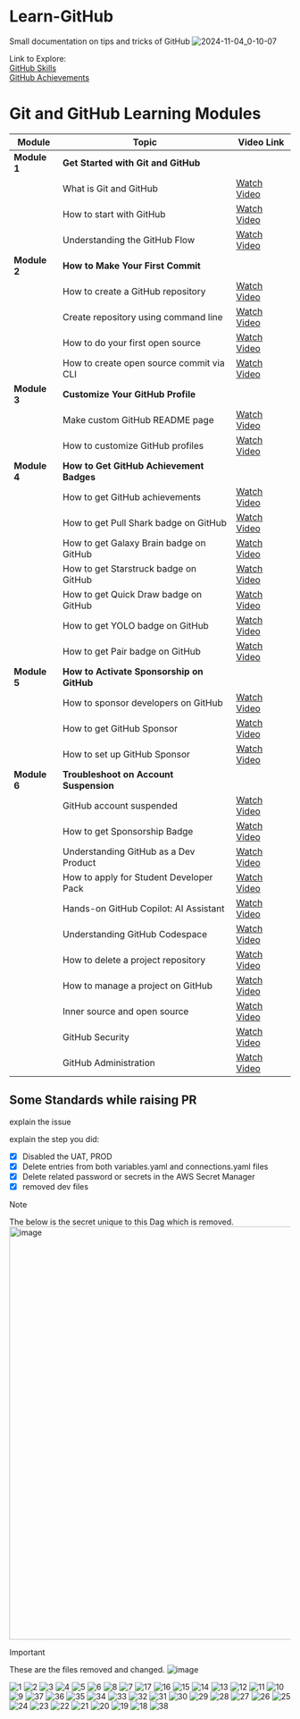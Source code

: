 # Learn-GitHub
Small documentation on tips and tricks of GitHub
![2024-11-04_0-10-07](https://github.com/user-attachments/assets/34db8182-e864-49a5-b7cb-43702e87e657)


Link to Explore:<br>
<a href='https://skills.github.com'>GitHub Skills</a><br>
<a href='https://recodehive.github.io/awesome-github-profiles/pages/githubbadge.html'>GitHub Achievements</a>
<br>

# Git and GitHub Learning Modules

| Module               | Topic                                         | Video Link |
|----------------------|-----------------------------------------------|------------|
| **Module 1**         | **Get Started with Git and GitHub**           |            |
|                      | What is Git and GitHub                        | [Watch Video](https://youtu.be/bFHwtm6FQ4c) |
|                      | How to start with GitHub                      | [Watch Video](https://youtu.be/GrTV59Y84S8) |
|                      | Understanding the GitHub Flow                 | [Watch Video](https://youtu.be/jE8nqWSbUQs) |
| **Module 2**         | **How to Make Your First Commit**             |            |
|                      | How to create a GitHub repository             | [Watch Video](https://youtu.be/XWjx-RjmhRM) |
|                      | Create repository using command line          | [Watch Video](https://youtu.be/DO38CZcw5pg) |
|                      | How to do your first open source              | [Watch Video](https://youtu.be/R7NReLBCT_8) |
|                      | How to create open source commit via CLI      | [Watch Video](https://youtu.be/QlTrHXmr-JI) |
| **Module 3**         | **Customize Your GitHub Profile**             |            |
|                      | Make custom GitHub README page                | [Watch Video](https://youtu.be/3dnQ2lDNeGI) |
|                      | How to customize GitHub profiles              | [Watch Video](https://youtu.be/ILccFNnQr9s) |
| **Module 4**         | **How to Get GitHub Achievement Badges**      |            |
|                      | How to get GitHub achievements                | [Watch Video](https://youtu.be/sbyXpflAXkQ) |
|                      | How to get Pull Shark badge on GitHub         | [Watch Video](https://youtu.be/7uKMWBFN2jQ) |
|                      | How to get Galaxy Brain badge on GitHub       | [Watch Video](https://youtu.be/v2Pai1TY_Lg) |
|                      | How to get Starstruck badge on GitHub         | [Watch Video](https://youtu.be/P-P3L7YzlyE) |
|                      | How to get Quick Draw badge on GitHub         | [Watch Video](https://youtu.be/BNKSlT8jLQ0) |
|                      | How to get YOLO badge on GitHub               | [Watch Video](https://youtu.be/GnHNScuGKrg) |
|                      | How to get Pair badge on GitHub               | [Watch Video](https://youtu.be/ZoNO_e8PjiM) |
| **Module 5**         | **How to Activate Sponsorship on GitHub**     |            |
|                      | How to sponsor developers on GitHub           | [Watch Video](https://youtu.be/krgKPvWNPLQ) |
|                      | How to get GitHub Sponsor                     | [Watch Video](https://youtu.be/RSR5E1bhu5Y) |
|                      | How to set up GitHub Sponsor                  | [Watch Video](https://youtu.be/z579SrLdk2I) |
| **Module 6**         | **Troubleshoot on Account Suspension**        |            |
|                      | GitHub account suspended                      | [Watch Video](https://youtu.be/TvQ1OYRJUe0) |
|                      | How to get Sponsorship Badge                  | [Watch Video](https://youtu.be/dcdpkD7lYDg) |
|                      | Understanding GitHub as a Dev Product         | [Watch Video](https://youtu.be/SLdOYby72LQ) |
|                      | How to apply for Student Developer Pack       | [Watch Video](https://youtu.be/knr5gBv-c9c) |
|                      | Hands-on GitHub Copilot: AI Assistant         | [Watch Video](https://youtu.be/4JX-SIkM3uk) |
|                      | Understanding GitHub Codespace                | [Watch Video](https://youtu.be/akz9xHL1RQo) |
|                      | How to delete a project repository            | [Watch Video](https://youtu.be/oyi86CljSk4) |
|                      | How to manage a project on GitHub             | [Watch Video](https://youtu.be/7BL6eInh7qo) |
|                      | Inner source and open source                  | [Watch Video](https://youtu.be/V2nvZYe_q7g) |
|                      | GitHub Security                               | [Watch Video](https://youtu.be/DmYe2itxSQA) |
|                      | GitHub Administration                         | [Watch Video](https://youtu.be/xdjZ0HXADjE) |

## Some Standards while raising PR
explain the issue

explain the step you did:
- [X] Disabled the  UAT, PROD
- [X]  Delete entries from both variables.yaml and connections.yaml files
- [X]  Delete related password or secrets in the AWS Secret Manager
- [X]  removed dev files

> [!NOTE]  
> The below is the secret unique to this Dag which is removed. 
> <img width="739" alt="image" src="https://github.com/user-attachments/assets/34db8182-e864-49a5-b7cb-43702e87e657">

> [!Important]  
> These are the files removed and changed. 
![image](https://github.com/user-attachments/assets/34db8182-e864-49a5-b7cb-43702e87e657)


![1](https://github.com/user-attachments/assets/c0088bd1-1ea8-47f9-8e2a-5d6979a36e23)
![2](https://github.com/user-attachments/assets/09511f89-c5b6-442a-a717-8a573e27f270)
![3](https://github.com/user-attachments/assets/caf25de5-20bb-4327-a24e-55a489b652e4)
![4](https://github.com/user-attachments/assets/c7a95512-9629-4809-8147-5b83c36962cf)
![5](https://github.com/user-attachments/assets/4e1465d3-55c8-4325-9d6e-56df55b14bf5)
![6](https://github.com/user-attachments/assets/1bf499c7-34a5-422f-ab2c-6f1ea2b6abba)
![8](https://github.com/user-attachments/assets/7319daba-a151-4dfc-8bac-096f65595165)
![7](https://github.com/user-attachments/assets/5867fe28-9c58-40d1-9eed-c23dcbd4ec57)
![17](https://github.com/user-attachments/assets/a517102d-6454-48bf-bfa8-a0f0c5145910)
![16](https://github.com/user-attachments/assets/2683bd84-a291-4140-a1df-11ab7fd44b8e)
![15](https://github.com/user-attachments/assets/02928323-d497-4032-b669-bf4453218e77)
![14](https://github.com/user-attachments/assets/5ace67f4-b7cb-4380-8576-6915d601d444)
![13](https://github.com/user-attachments/assets/b76e9a4c-e051-4951-9826-92c9be7f01c5)
![12](https://github.com/user-attachments/assets/42cc0d39-7b5e-4c2f-8c22-d1769e22384f)
![11](https://github.com/user-attachments/assets/4f9f0e88-7ec7-40b3-af5f-a459c86396a8)
![10](https://github.com/user-attachments/assets/6648cc77-f955-4632-8c09-b090d32aaa60)
![9](https://github.com/user-attachments/assets/ca89514c-a49a-4fb0-b4a5-a2c4b12ca1b6)
![37](https://github.com/user-attachments/assets/f2d91fc4-d202-42ef-9649-a7aded0af225)
![36](https://github.com/user-attachments/assets/72bfc43c-c73a-4d73-ac93-4bbb85be6d29)
![35](https://github.com/user-attachments/assets/ab9dfb2e-9bd2-4d7f-902f-8d4f9d15d63d)
![34](https://github.com/user-attachments/assets/3bf56fe0-066e-433b-b51d-dfe4c61835c6)
![33](https://github.com/user-attachments/assets/ca080b92-d1e1-4871-b4a9-c03eea8faa43)
![32](https://github.com/user-attachments/assets/2d05be1b-eb9d-4462-ab22-f981d6010a18)
![31](https://github.com/user-attachments/assets/5ad24892-107f-40a5-9d87-5dc9610b39d1)
![30](https://github.com/user-attachments/assets/048b0f57-57d4-424a-b5b4-f0763404069a)
![29](https://github.com/user-attachments/assets/4c4436d1-f469-488f-8b16-a3b05942d96b)
![28](https://github.com/user-attachments/assets/6ebf8424-6c26-4f57-8338-0ed78a2e0a4f)
![27](https://github.com/user-attachments/assets/3816ca08-c640-4334-a271-80391eb21231)
![26](https://github.com/user-attachments/assets/b2bf3d3e-04be-4ea5-873e-30a109f45042)
![25](https://github.com/user-attachments/assets/6463a8dd-f067-4b96-ac83-ef85e28e6b48)
![24](https://github.com/user-attachments/assets/c77464e8-f70e-4e41-a026-4fe59c095200)
![23](https://github.com/user-attachments/assets/93bdfa86-96a3-46c2-8b72-561b7de7e7f5)
![22](https://github.com/user-attachments/assets/2fdbd194-eb6f-45be-a42c-abfc13b73992)
![21](https://github.com/user-attachments/assets/47fa2aec-ed7f-42b8-80c6-47cf3b95ae27)
![20](https://github.com/user-attachments/assets/b22458c3-121a-475a-931d-4360fb0c8c45)
![19](https://github.com/user-attachments/assets/68471bc1-b517-4645-9e04-8e3e22f38d60)
![18](https://github.com/user-attachments/assets/26215367-2a9d-4096-9f9b-fbe3f69b65a7)
![38](https://github.com/user-attachments/assets/6aad4461-d9ad-432e-814d-c66a20b5f6ba)
